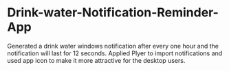 # Drink-water-Notification-Reminder-App
 Generated a drink water windows notification after every one hour and the notification will last for 12 seconds.
 Applied Plyer to import notifications and used app icon to make it more attractive for the desktop users.
